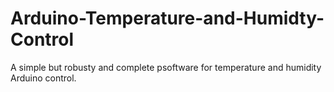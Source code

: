 # Arduino-Temperature-and-Humidty-Control
A simple but robusty and complete psoftware for temperature and humidity Arduino control. 
